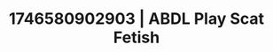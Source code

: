 ---
categories:
- Intimate storytelling
- AI-generated
- Cosplay
- Glowing skin
- Breath play
- Lace and desire
- ASMR
- Teasing look
image: /assets/images/1746580902903.jpg
layout: post
seo:
  description: Featured content with artistic Scat Fetish, ABDL Play. HD images available.
  keywords: Scat Fetish, ABDL Play
  og_image: /assets/images/1746580902903.jpg
  schema_type: VisualArtwork
tags:
- ABDL Play
- Scat Fetish
- '#1746580902903'
title: 1746580902903 | ABDL Play Scat Fetish
---